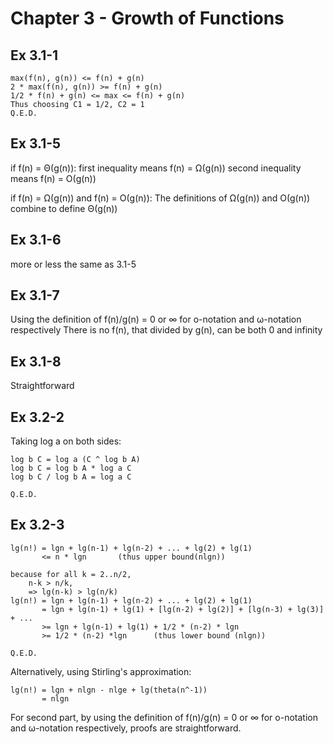 # Chapter 3 - Growth of Functions

## Ex 3.1-1
```
max(f(n), g(n)) <= f(n) + g(n)
2 * max(f(n), g(n)) >= f(n) + g(n)
1/2 * f(n) + g(n) <= max <= f(n) + g(n)
Thus choosing C1 = 1/2, C2 = 1
Q.E.D.           
```

## Ex 3.1-5
if f(n) = &Theta;(g(n)):
    first inequality means f(n) = &Omega;(g(n))
    second inequality means f(n) = &Omicron;(g(n))
    
if f(n) = &Omega;(g(n)) and f(n) = &Omicron;(g(n)):
    The definitions of &Omega;(g(n)) and &Omicron;(g(n)) combine to define &Theta;(g(n))

## Ex 3.1-6
more or less the same as 3.1-5

## Ex 3.1-7
Using the definition of f(n)/g(n) = 0 or &#x221e; for &omicron;-notation and &omega;-notation respectively
There is no f(n), that divided by g(n), can be both 0 and infinity

## Ex 3.1-8
Straightforward

## Ex 3.2-2
Taking log a on both sides:
```
log b C = log a (C ^ log b A)
log b C = log b A * log a C
log b C / log b A = log a C

Q.E.D.
```

## Ex 3.2-3
```
lg(n!) = lgn + lg(n-1) + lg(n-2) + ... + lg(2) + lg(1)
       <= n * lgn       (thus upper bound(nlgn))
       
because for all k = 2..n/2, 
    n-k > n/k, 
    => lg(n-k) > lg(n/k)
lg(n!) = lgn + lg(n-1) + lg(n-2) + ... + lg(2) + lg(1)       
       = lgn + lg(n-1) + lg(1) + [lg(n-2) + lg(2)] + [lg(n-3) + lg(3)] + ...
       >= lgn + lg(n-1) + lg(1) + 1/2 * (n-2) * lgn
       >= 1/2 * (n-2) *lgn      (thus lower bound (nlgn))
       
Q.E.D.
```

Alternatively, using Stirling's approximation:
```
lg(n!) = lgn + nlgn - nlge + lg(theta(n^-1)) 
       = nlgn
```
For second part, by using the definition of f(n)/g(n) = 0 or &#x221e; for &omicron;-notation and &omega;-notation respectively, proofs are straightforward.

